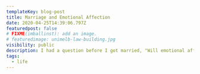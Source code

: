 ```yaml
---
templateKey: blog-post
title: Marriage and Emotional Affection
date: 2020-04-25T14:39:06.797Z
featuredpost: false
# FIXME(imballinst): add an image.
# featuredimage: unimelb-law-building.jpg
visibility: public
description: I had a question before I got married, "Will emotional affection last forever? Will a husband and a wife's chemistry deplete over time?"
tags:
  - life
---
```


